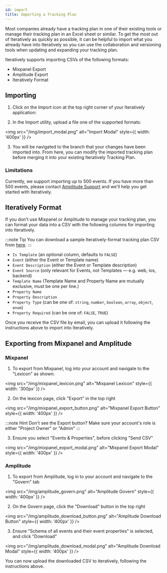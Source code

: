 ```yaml
---
id: import
title: Importing a Tracking Plan
---
```


Most companies already have a tracking plan in one of their existing tools or manage their tracking plan in an Excel sheet or similar. To get the most out of Iteratively as quickly as possible, it can be helpful to import what you already have into Iteratively so you can use the collaboration and versioning tools when updating and expanding your tracking plan.

Iteratively supports importing CSVs of the following formats:
- Mixpanel Export
- Amplitude Export
- Iteratively Format

## Importing

1. Click on the Import icon at the top right corner of your Iteratively application:

2. In the Import utility, upload a file one of the supported formats:

<img src="/img/import_modal.png" alt="Import Modal" style={{ width: '400px' }} />

3. You will be navigated to the branch that your changes have been imported into. From here, you can modify the imported tracking plan before merging it into your existing Iteratively Tracking Plan.

### Limitations

Currently, we support importing up to 500 events. If you have more than 500 events, please contact [Amplitude Support](https://support.amplitude.com/) and we'll help you get started with Iteratively.

## Iteratively Format

If you don't use Mixpanel or Amplitude to manage your tracking plan, you can format your data into a CSV with the following columns for importing into Iteratively.

:::note Tip
You can download a sample Iteratively-format tracking plan CSV from <a href='https://docs.google.com/spreadsheets/d/1j82L4xffeJfb8t7YExBRbqfCQJRF_YQWfsLAQia9eyM/edit#gid=0' target='_blank' download>here</a>.
:::

- `Is Template` (an optional column, defaults to `FALSE`)
- `Event` (either the Event or Template name)
- `Event Description` (either the Event or Template description)
- `Event Source` (only relevant for Events, not Templates — e.g. web, ios, backend)
- `Template Name` (Template Name and Property Name are mutually exclusive, must be one per line.)
- `Property Name`
- `Property Description`
- `Property Type` (can be one of: `string`, `number`, `boolean`, `array`, `object`, `enum`)
- `Property Required` (can be one of: `FALSE`, `TRUE`)

Once you receive the CSV file by email, you can upload it following the instructions above to import into Iteratively.

## Exporting from Mixpanel and Amplitude

### Mixpanel

1. To export from Mixpanel, log into your account and navigate to the "Lexicon" as shown:

<img src="/img/mixpanel_lexicon.png" alt="Mixpanel Lexicon" style={{ width: '300px' }} />

2. On the lexicon page, click "Export" in the top right

<img
  src="/img/mixpanel_export_button.png"
  alt="Mixpanel Export Button"
  style={{ width: '400px' }}
/>

:::note Hint
Don't see the Export button? Make sure your account's role is either "Project Owner" or "Admin"
:::

3. Ensure you select "Events & Properties", before clicking "Send CSV"

<img
  src="/img/mixpanel_export_modal.png"
  alt="Mixpanel Export Modal"
  style={{ width: '400px' }}
/>

### Amplitude

1. To export from Amplitude, log in to your account and navigate to the "Govern" tab

<img src="/img/amplitude_govern.png" alt="Amplitude Govern" style={{ width: '400px' }} />

2. On the Govern page, click the "Download" button in the top right

<img
  src="/img/amplitude_download_button.png"
  alt="Amplitude Download Button"
  style={{ width: '400px' }}
/>

3. Ensure "Schema of all events and their event properties" is selected, and click "Download"

<img
  src="/img/amplitude_download_modal.png"
  alt="Amplitude Download Modal"
  style={{ width: '400px' }}
/>

You can now upload the downloaded CSV to iteratively, following the instructions above.
